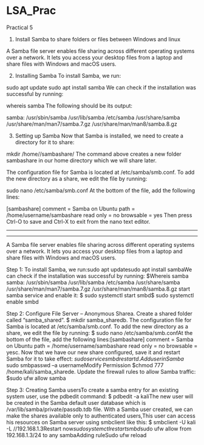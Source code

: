 # LSA_Prac
Practical 5
1. Install Samba to share folders or files between Windows and linux

A Samba file server enables file sharing across different operating systems over a network. It lets you access your desktop files from a laptop and share files with Windows and macOS users.

2. Installing Samba
To install Samba, we run:

sudo apt update
sudo apt install samba
We can check if the installation was successful by running:

whereis samba
The following should be its output:

samba: /usr/sbin/samba /usr/lib/samba /etc/samba /usr/share/samba /usr/share/man/man7/samba.7.gz /usr/share/man/man8/samba.8.gz

3. Setting up Samba
Now that Samba is installed, we need to create a directory for it to share:

mkdir /home/<username>/sambashare/
The command above creates a new folder sambashare in our home directory which we will share later.

The configuration file for Samba is located at /etc/samba/smb.conf. To add the new directory as a share, we edit the file by running:

sudo nano /etc/samba/smb.conf
At the bottom of the file, add the following lines:

[sambashare]
    comment = Samba on Ubuntu
    path = /home/username/sambashare
    read only = no
    browsable = yes
Then press Ctrl-O to save and Ctrl-X to exit from the nano text editor.

-----------
-------------

A Samba file server enables file sharing across different operating systems over a network.
 It lets you access your desktop files from a laptop and share files with Windows and macOS users.

 Step 1: To install Samba, we run:sudo apt updatesudo apt install sambaWe can check if the installation was successful by running: 
$Whereis samba samba: /usr/sbin/samba /usr/lib/samba /etc/samba /usr/share/samba /usr/share/man/man7/samba.7.gz /usr/share/man/man8/samba.8.gz start samba service and enable it:
$ sudo systemctl start smbd$ sudo systemctl enable smbd 

Step 2: Configure File Server – Anonymous Sharea. Create a shared folder called “samba_shared”. 
$ mkdir samba_sharedb. The configuration file for Samba is located at /etc/samba/smb.conf. 
To add the new directory as a share, we edit the file by running:
$ sudo nano /etc/samba/smb.confAt the bottom of the file, add the following lines:[sambashare] comment = Samba on Ubuntu path = /home/username/sambashare read only = no browsable = yesc. 
Now that we have our new share configured, save it and restart Samba for it to take effect:
$sudo service smbd restartd. Add user in Samba$ sudo smbpasswd –a usernameModify Permission
$chmod 777 /home/kali/samba_sharede. Update the firewall rules to allow Samba traffic:
$sudo ufw allow samba 

Step 3: Creating Samba usersTo create a samba entry for an existing system user, use the pdbedit command:
$ pdbedit -a kaliThe new user will be created in the Samba default user database which is /var/lib/samba/private/passdb.tdb file.
With a Samba user created, we can make the shares available only to authenticated users,This user can access his resources on Samba server using smbclient like this:
$ smbclient -U kali -L //192.168.1.3Restart now$sudo systemctl restart smbd$sudo ufw allow from 192.168.1.3/24 to any sambaAdding ruleSudo ufw reload
